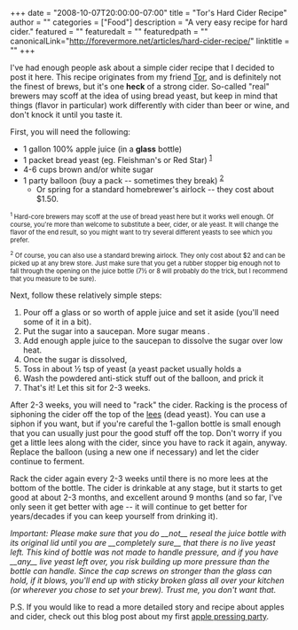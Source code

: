 +++
date = "2008-10-07T20:00:00-07:00"
title = "Tor's Hard Cider Recipe"
author = ""
categories = ["Food"]
description = "A very easy recipe for hard cider."
featured = ""
featuredalt = ""
featuredpath = ""
canonicalLink="http://forevermore.net/articles/hard-cider-recipe/"
linktitle = ""
+++

I've had enough people ask about a simple cider recipe that I decided to post it here.  This recipe originates from my friend
[Tor](http://www.welandsmithy.com/), and is definitely not the finest
of brews, but it's one **heck** of a strong cider.  So-called "real" brewers
may scoff at the idea of using bread yeast, but keep in mind that things (flavor in particular) work differently with cider than beer or wine, and don't
knock it until you taste it.

<!--more-->

First, you will need the following:

* 1 gallon 100% apple juice (in a **glass** bottle)
* 1 packet bread yeast (eg. Fleishman's or Red Star) <sup>[1](#note1)</sup>
* 4-6 cups brown and/or white sugar
* 1 party balloon (buy a pack -- sometimes they break) <sup>[2](#note2)</sup>
    *  Or spring for a standard homebrewer's airlock -- they cost about $1.50.

<p style="font-size: 80%">
<sup><a name="note1">1</a></sup>
Hard-core brewers may scoff at the use of bread yeast here but it works well enough.  Of course, you're more than welcome to substitute a beer, cider, or ale yeast.  It will change the flavor of the end result, so you might want to try several different yeasts to see which you prefer.
</p>

<p style="font-size: 80%">
<sup><a name="note2">2</a></sup>
Of course, you can also use a standard brewing airlock.  They only cost about $2 and can be picked up at any brew store.  Just make sure that you get a rubber stopper big enough not to fall through the opening on the juice bottle
(7&frac12; or 8 will probably do the trick, but I recommend that you measure to be sure).
</p>

Next, follow these relatively simple steps:

1. Pour off a glass or so worth of apple juice and set it aside (you'll need some of it in a bit).
2. Put the sugar into a saucepan.  More sugar means .
3. Add enough apple juice to the saucepan to dissolve the sugar over low heat.
4. Once the sugar is dissolved,
5. Toss in about &frac12; tsp of yeast (a yeast packet usually holds a 
6. Wash the powdered anti-stick stuff out of the balloon, and prick it 
7. That's it!  Let this sit for 2-3 weeks.

After 2-3 weeks, you will need to "rack" the cider.  Racking is the process of
siphoning the cider off the top of the [lees](http://en.wikipedia.org/wiki/Lees) (dead yeast).  You can use a siphon if you want, but if you're careful the 1-gallon bottle is small enough that you can usually just pour the good stuff off the top.  Don't worry if you get a little lees along with the cider, since you have to rack it again, anyway. Replace the balloon (using a new one if necessary) and let the cider continue to ferment.

Rack the cider again every 2-3 weeks until there is no more lees at the bottom
of the bottle.  The cider is drinkable at any stage, but it starts to get good
at about 2-3 months, and excellent around 9 months (and so far, I've only seen
it get better with age -- it will continue to get better for years/decades if you can keep yourself from drinking it).

<i>
Important: Please make sure that you do __not__ reseal the juice bottle with
its original lid until you are __completely sure__ that there is no live
yeast left. This kind of bottle was not made to handle pressure, and if you have __any__ live yeast left over, you risk building up more pressure than the
bottle can handle. Since the cap screws on stronger than the glass can hold, if
it blows, you'll end up with sticky broken glass all over your kitchen (or
wherever you chose to set your brew). Trust me, you don't want that.
</i>

P.S. If you would like to read a more detailed story and recipe about apples and cider, check out this blog post about my first
[apple pressing party](http://pieofthetiger.com/2009/11/apple-pressing-party/).

